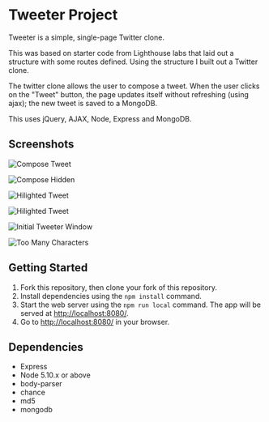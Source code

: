 # Tweeter Project

Tweeter is a simple, single-page Twitter clone.

This was based on starter code from Lighthouse labs that laid out a structure with some routes defined. Using the structure I built out a Twitter clone.

The twitter clone allows the user to compose a tweet. When the user clicks on the "Tweet" button, the page updates itself without refreshing (using ajax); the new tweet is saved to a MongoDB.

This uses jQuery, AJAX, Node, Express and MongoDB.

## Screenshots

![Compose Tweet](tweeter/docs/tweeter-composetweet.png)

![Compose Hidden](tweeter/docs/tweeter-hiddencompose.png)

![Hilighted Tweet](tweeter/docs/tweeter-highlighted.png)

![Hilighted Tweet](tweeter/docs/tweeter-highlighted.png)

![Initial Tweeter Window](tweeter/docs/tweeter-main.png)

![Too Many Characters](tweeter/docs/tweeter-toomanychars.png)


## Getting Started

1. Fork this repository, then clone your fork of this repository.
2. Install dependencies using the `npm install` command.
3. Start the web server using the `npm run local` command. The app will be served at <http://localhost:8080/>.
4. Go to <http://localhost:8080/> in your browser.

## Dependencies

- Express
- Node 5.10.x or above
- body-parser
- chance
- md5
- mongodb
